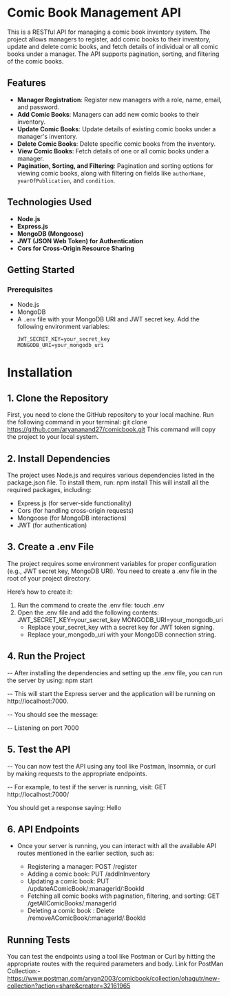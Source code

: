 # Comic Book Management API

This is a RESTful API for managing a comic book inventory system. The project allows managers to register, add comic books to their inventory, update and delete comic books, and fetch details of individual or all comic books under a manager. The API supports pagination, sorting, and filtering of the comic books.

## Features

- **Manager Registration**: Register new managers with a role, name, email, and password.
- **Add Comic Books**: Managers can add new comic books to their inventory.
- **Update Comic Books**: Update details of existing comic books under a manager's inventory.
- **Delete Comic Books**: Delete specific comic books from the inventory.
- **View Comic Books**: Fetch details of one or all comic books under a manager.
- **Pagination, Sorting, and Filtering**: Pagination and sorting options for viewing comic books, along with filtering on fields like `authorName`, `yearOfPublication`, and `condition`.

## Technologies Used

- **Node.js**
- **Express.js**
- **MongoDB (Mongoose)**
- **JWT (JSON Web Token) for Authentication**
- **Cors for Cross-Origin Resource Sharing**

## Getting Started

### Prerequisites

- Node.js
- MongoDB
- A `.env` file with your MongoDB URI and JWT secret key. Add the following environment variables:
  ```env
  JWT_SECRET_KEY=your_secret_key
  MONGODB_URI=your_mongodb_uri
# Installation
## 1. Clone the Repository
First, you need to clone the GitHub repository to your local machine. Run the following command in your terminal:
       git clone https://github.com/aryananand27/comicbook.git
This command will copy the project to your local system.

## 2. Install Dependencies
The project uses Node.js and requires various dependencies listed in the package.json file. To install them, run:
      npm install
This will install all the required packages, including:

- Express.js (for server-side functionality)
- Cors (for handling cross-origin requests)
- Mongoose (for MongoDB interactions)
- JWT (for authentication)

## 3. Create a .env File
The project requires some environment variables for proper configuration (e.g., JWT secret key, MongoDB URI). You need to create a .env file in the root of your project directory.

Here’s how to create it:

1. Run the command to create the .env file:
   touch .env
2. Open the .env file and add the following contents:
    JWT_SECRET_KEY=your_secret_key
    MONGODB_URI=your_mongodb_uri
   * Replace your_secret_key with a secret key for JWT token signing.
   * Replace your_mongodb_uri with your MongoDB connection string.

##  4. Run the Project
   --  After installing the dependencies and setting up the .env file, you can run the server by using:
         npm start

   -- This will start the Express server and the application will be running on http://localhost:7000.

   -- You should see the message:

   -- Listening on port 7000

## 5. Test the API
  -- You can now test the API using any tool like Postman, Insomnia, or curl by making requests to the appropriate endpoints.

   --  For example, to test if the server is running, visit:
          GET http://localhost:7000/

   You should get a response saying:
      Hello

## 6. API Endpoints
 * Once your server is running, you can interact with all the available API routes mentioned in the earlier section, such as:

    * Registering a manager: POST /register
    * Adding a comic book: PUT /addInInventory
    * Updating a comic book: PUT /updateAComicBook/:managerId/:BookId
    * Fetching all comic books with pagination, filtering, and sorting: GET /getAllComicBooks/:managerId
    * Deleting a comic book : Delete /removeAComicBook/:managerId/:BookId
## Running Tests
  You can test the endpoints using a tool like Postman or Curl by hitting the appropriate routes with the required parameters and body.
  Link for PostMan Collection:- https://www.postman.com/aryan2003/comicbook/collection/ohagutr/new-collection?action=share&creator=32161965
